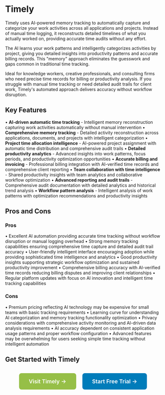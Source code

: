 # Timely

Timely uses AI-powered memory tracking to automatically capture and categorize your work activities across all applications and projects. Instead of manual time logging, it reconstructs detailed timelines of what you actually worked on, providing accurate time audits without any effort.

The AI learns your work patterns and intelligently categorizes activities by project, giving you detailed insights into productivity patterns and accurate billing records. This "memory" approach eliminates the guesswork and gaps common in traditional time tracking.

Ideal for knowledge workers, creative professionals, and consulting firms who need precise time records for billing or productivity analysis. If you struggle with manual time tracking or need detailed audit trails for client work, Timely's automated approach delivers accuracy without workflow disruption.

## Key Features

• **AI-driven automatic time tracking** - Intelligent memory reconstruction capturing work activities automatically without manual intervention
• **Comprehensive memory tracking** - Detailed activity reconstruction across applications, documents, and projects with intelligent categorization
• **Project time allocation intelligence** - AI-powered project assignment with automatic time distribution and comprehensive audit trails
• **Detailed productivity analytics** - Advanced insights into work patterns, focus periods, and productivity optimization opportunities
• **Accurate billing and invoicing** - Professional billing integration with AI-verified time records and comprehensive client reporting
• **Team collaboration with time intelligence** - Shared productivity insights with team analytics and collaborative workflow optimization
• **Advanced reporting and audit trails** - Comprehensive audit documentation with detailed analytics and historical trend analysis
• **Workflow pattern analysis** - Intelligent analysis of work patterns with optimization recommendations and productivity insights

## Pros and Cons

### Pros
• Excellent AI automation providing accurate time tracking without workflow disruption or manual logging overhead
• Strong memory tracking capabilities ensuring comprehensive time capture and detailed audit trail accuracy
• User-friendly intelligent interface encouraging adoption while providing sophisticated time intelligence and analytics
• Good productivity insights supporting strategic workflow optimization and sustained productivity improvement
• Comprehensive billing accuracy with AI-verified time records reducing billing disputes and improving client relationships
• Regular platform updates with focus on AI innovation and intelligent time tracking capabilities

### Cons
• Premium pricing reflecting AI technology may be expensive for small teams with basic tracking requirements
• Learning curve for understanding AI categorization and memory tracking functionality optimization
• Privacy considerations with comprehensive activity monitoring and AI-driven data analysis requirements
• AI accuracy dependent on consistent application usage patterns and proper workflow configuration
• Advanced features may be overwhelming for users seeking simple time tracking without intelligent automation

## Get Started with Timely

<div style="text-align: center; margin: 2rem 0;">
  <a href="https://timelyapp.com/" target="_blank" rel="noopener noreferrer" style="display: inline-block; background: #96BF47; color: white; padding: 1rem 2rem; text-decoration: none; border-radius: 8px; font-weight: 600; font-size: 1.1rem; margin-right: 1rem;">Visit Timely →</a>
  <a href="https://timelyapp.com/" target="_blank" rel="noopener noreferrer" style="display: inline-block; background: #007cba; color: white; padding: 1rem 2rem; text-decoration: none; border-radius: 8px; font-weight: 600; font-size: 1.1rem;">Start Free Trial →</a>
</div>